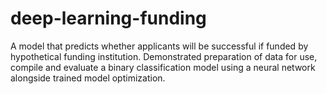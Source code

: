 # deep-learning-funding
A model that predicts whether applicants will be successful if funded by hypothetical funding institution. Demonstrated preparation of data for use,  compile and evaluate a binary classification model using a neural network alongside trained model optimization.
